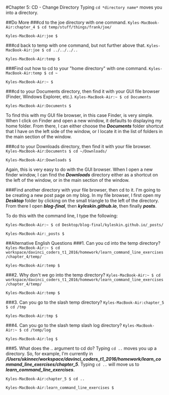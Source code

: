 #Chapter 5: CD - Change Directory
Typing `cd *directory name*` moves you into a directory.

##Do More
###cd to the joe directory with one command.
`Kyles-MacBook-Air:chapter_4 $ cd temp/stuff/things/frank/joe/`

`Kyles-MacBook-Air:joe $`

###cd back to temp with one command, but not further above that.
`Kyles-MacBook-Air:joe $ cd ../../../..`

`Kyles-MacBook-Air:temp $`

###Find out how to cd to your "home directory" with one command.
`Kyles-MacBook-Air:temp $ cd ~`

`Kyles-MacBook-Air:~ $`

###cd to your Documents directory, then find it with your GUI file browser (Finder, Windows Explorer, etc.).
`Kyles-MacBook-Air:~ $ cd Documents`

`Kyles-MacBook-Air:Documents $`

To find this with my GUI file browser, in this case Finder, is very simple.  When I click on Finder and open a new window, it defaults to displaying my home folder.  From there, I can either choose the ***Documents*** folder shortcut that I have on the left side of the window, or I locate it in the list of folders in the main section of the window. 

###cd to your Downloads directory, then find it with your file browser.
`Kyles-MacBook-Air:Documents $ cd ~/Downloads/`

`Kyles-MacBook-Air:Downloads $`

Again, this is very easy to do with the GUI browser.  When I open a new finder window, I can find the ***Downloads*** directory either as a shortcut on the left of the window, or in the main section of the window.

###Find another directory with your file browser, then cd to it.
I'm going to be creating a new post page on my blog. In my file browser, I first open my ***Desktop*** folder by clicking on the small triangle to the left of the directory.  From there I open ***blog-final***, then ***kyleskin.github.io***, then finally ***posts***.

To do this with the command line, I type the following:

`Kyles-MacBook-Air:~ $ cd Desktop/blog-final/kyleskin.github.io/_posts/`

`Kyles-MacBook-Air:_posts $`

##Alternative English Questions
###1. Can you cd into the temp directory?
`Kyles-MacBook-Air:~ $ cd workspace/davinci_coders_t1_2016/homework/learn_command_line_exercises/chapter_4/temp/`

`Kyles-MacBook-Air:temp $`

###2. Why don't we go into the temp directory?
`Kyles-MacBook-Air:~ $ cd workspace/davinci_coders_t1_2016/homework/learn_command_line_exercises/chapter_4/temp/`

`Kyles-MacBook-Air:temp $`

###3. Can you go to the slash temp directory?
`Kyles-MacBook-Air:chapter_5 $ cd /tmp`

`Kyles-MacBook-Air:tmp $`

###4. Can you go to the slash temp slash log directory?
`Kyles-MacBook-Air:~ $ cd /temp/log`

`Kyles-MacBook-Air:log $`

###5. What does the .. argument to cd do?
Typing `cd ..` moves you up a directory.  So, for example, I'm currently in ***/Users/skinner/workspace/davinci_coders_t1_2016/homework/learn_command_line_exercises/chapter_5***.  Typing `cd ..` will move us to ***learn_command_line_exercises***.

`Kyles-MacBook-Air:chapter_5 $ cd ..`

`Kyles-MacBook-Air:learn_command_line_exercises $`
